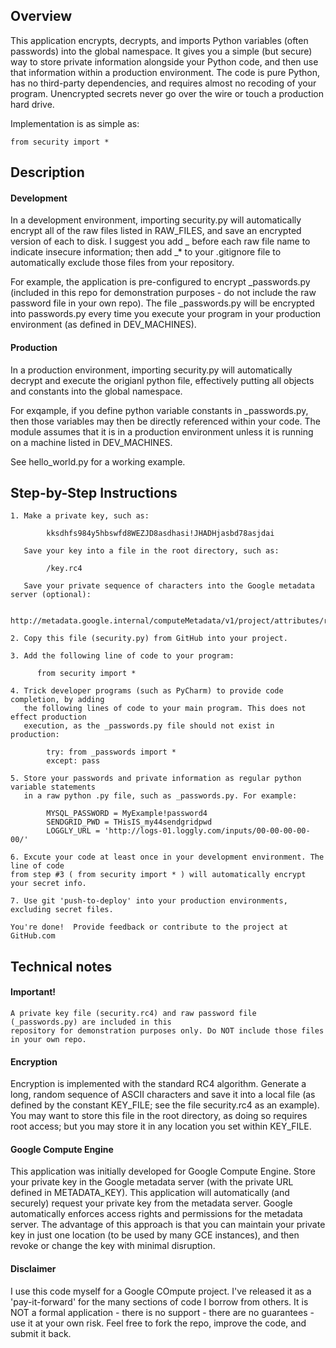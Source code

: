 ## Overview

This application encrypts, decrypts, and imports Python variables (often passwords) into the global namespace. It gives you a simple (but secure) way to store private information alongside your Python code, and then use that information within a production environment. The code is pure Python, has no third-party dependencies, and requires almost no recoding of your program. Unencrypted secrets never go over the wire or touch a production hard drive.

Implementation is as simple as:

    from security import *

## Description

#### Development  

In a development environment, importing security.py will automatically encrypt all of the raw files listed in RAW_FILES, and save an encrypted version of each to disk. I suggest you add _ before each raw file name to indicate insecure information; then add _* to your .gitignore file to automatically exclude those files from your repository.  
  
For example, the application is pre-configured to encrypt _passwords.py (included in this repo for demonstration purposes - do not include the raw password file in your own repo). The file _passwords.py will be encrypted into passwords.py every time you execute your program in your production environment (as defined in DEV_MACHINES).
  
#### Production  
  
In a production environment, importing security.py will automatically decrypt and execute the origianl python file, effectively putting all objects and constants into the global namespace.  

For exqample, if you define python variable constants in _passwords.py, then those variables may then be directly referenced within your code. The module assumes that it is in a production environment unless it is running on a machine listed in DEV_MACHINES. 
  
See hello_world.py for a working example.
  
## Step-by-Step Instructions

    1. Make a private key, such as:  
    
            kksdhfs984y5hbswfd8WEZJD8asdhasi!JHADHjasbd78asjdai  
          
       Save your key into a file in the root directory, such as:  
          
            /key.rc4  
          
       Save your private sequence of characters into the Google metadata server (optional):  
       
            http://metadata.google.internal/computeMetadata/v1/project/attributes/rc4  
    
    2. Copy this file (security.py) from GitHub into your project.  

    3. Add the following line of code to your program:  

          from security import *   

    4. Trick developer programs (such as PyCharm) to provide code completion, by adding   
       the following lines of code to your main program. This does not effect production
       execution, as the _passwords.py file should not exist in production:  

            try: from _passwords import *  
            except: pass  

    5. Store your passwords and private information as regular python variable statements  
       in a raw python .py file, such as _passwords.py. For example:  

            MYSQL_PASSWORD = MyExample!password4   
            SENDGRID_PWD = THisIS_my44sendgridpwd   
            LOGGLY_URL = 'http://logs-01.loggly.com/inputs/00-00-00-00-00/'   
        
    6. Excute your code at least once in your development environment. The line of code
    from step #3 ( from security import * ) will automatically encrypt your secret info.  
          
    7. Use git 'push-to-deploy' into your production environments, excluding secret files.
    
    You're done!  Provide feedback or contribute to the project at GitHub.com  
  
  
## Technical notes 
 
#### Important!
  
    A private key file (security.rc4) and raw password file (_passwords.py) are included in this
    repository for demonstration purposes only. Do NOT include those files in your own repo. 
  
#### Encryption
  
Encryption is implemented with the standard RC4 algorithm. Generate a long, random sequence of ASCII characters and save it into a local file (as defined by the constant KEY_FILE; see the file security.rc4 as an example). You may want to store this file in the root directory, as doing so requires root access; but you may store it in any location you set within KEY_FILE. 

#### Google Compute Engine  
  
This application was initially developed for Google Compute Engine. Store your private key in the Google metadata server (with the private URL defined in METADATA_KEY). This application will automatically (and securely) request your private key from the metadata server. Google automatically enforces access rights and permissions for the metadata server. The advantage of this approach is that you can maintain your private key in just one location (to be used by many GCE instances), and then revoke or change the key with minimal disruption. 
  
#### Disclaimer

I use this code myself for a Google COmpute project. I've released it as a 'pay-it-forward' for the many sections of code I borrow from others. It is NOT a formal application - there is no support - there are no guarantees - use it at your own risk. Feel free to fork the repo, improve the code, and submit it back.
 
